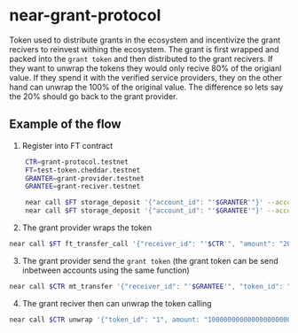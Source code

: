 # near-grant-protocol

Token used to distribute grants in the ecosystem and incentivize the grant recivers to reinvest withing the ecosystem.
The grant is first wrapped and packed into the `grant token` and then distributed to the grant recivers. If they want to unwrap the tokens they would only recive 80% of the origianl value. If they spend it with the verified service providers, they on the other hand can unwrap the 100% of the original value. The difference so lets say the 20% should go back to the grant provider.

## Example of the flow

1. Register into FT contract

```bash
    CTR=grant-protocol.testnet
    FT=test-token.cheddar.testnet
    GRANTER=grant-provider.testnet
    GRANTEE=grant-reciver.testnet

    near call $FT storage_deposit '{"account_id": "'$GRANTER'"}' --accountId $GRANTER --deposit 0.05
    near call $FT storage_deposit '{"account_id": "'$GRANTEE'"}' --accountId $GRANTEE --deposit 0.05
```

2. The grant provider wraps the token

```bash
near call $FT ft_transfer_call '{"receiver_id": "'$CTR'", "amount": "200000000000000000000000", "msg": ""}'  --accountId $GRANTER --depositYocto 1 --gas 300000000000000

```

3. The grant provider send the `grant token` (the grant token can be send inbetween accounts using the same function)

```bash
near call $CTR mt_transfer '{"receiver_id": "'$GRANTEE'", "token_id": "1", "amount": "10000000000000000000000"}' --accountId $GRANTER --depositYocto 1

```

4. The grant reciver then can unwrap the token calling

```bash
near call $CTR unwrap '{"token_id": "1", amount: "10000000000000000000000"}' --accountId $GRANTEE
```
